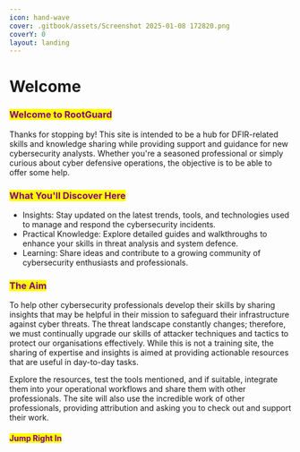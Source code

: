 ```yaml
---
icon: hand-wave
cover: .gitbook/assets/Screenshot 2025-01-08 172820.png
coverY: 0
layout: landing
---
```


# Welcome

### <mark style="color:purple;">Welcome to RootGuard</mark>

Thanks for stopping by! This site is intended to be a hub for DFIR-related skills and knowledge sharing while providing support and guidance for new cybersecurity analysts. Whether you're a seasoned professional or simply curious about cyber defensive operations, the objective is to be able to offer some help.

### <mark style="color:purple;">What You'll Discover Here</mark>

* Insights: Stay updated on the latest trends, tools, and technologies used to manage and respond the cybersecurity incidents.
* Practical Knowledge: Explore detailed guides and walkthroughs to enhance your skills in threat analysis and system defence.
* Learning: Share ideas and contribute to a growing community of cybersecurity enthusiasts and professionals.

### <mark style="color:purple;">The Aim</mark>

To help other cybersecurity professionals develop their skills by sharing insights that may be helpful in their mission to safeguard their infrastructure against cyber threats. The threat landscape constantly changes; therefore, we must continually upgrade our skills of attacker techniques and tactics to protect our organisations effectively. While this is not a training site, the sharing of expertise and insights is aimed at providing actionable resources that are useful in day-to-day tasks.

Explore the resources, test the tools mentioned, and if suitable, integrate them into your operational workflows and share them with other professionals. The site will also use the incredible work of other professionals, providing attribution and asking you to check out and support their work.

#### <mark style="color:purple;">**Jump Right In**</mark>
